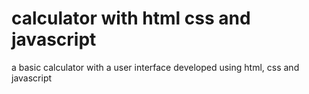 # calculator with html css and javascript
 a basic calculator with a user interface developed using html, css and javascript
